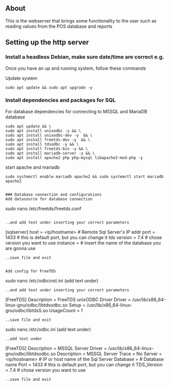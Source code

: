 ## About
This is the webserver that brings some functionality to the user such as reading values from the POS database and reports


## Setting up the http server

### Install a headless Debian, make sure date/time are correct e.g.

Once you have an up and running system, follow these commands

Update system
```
sudo apt update && sudo apt upgrade -y
```

### Install dependencies and packages for SQL

For database dependencies for connecting to MSSQL and MariaDB database
```
sudo apt update && \
sudo apt install unixodbc -y && \
sudo apt install unixodbc-dev -y  && \
sudo apt install freetds-dev -y  && \
sudo apt install tdsodbc -y && \
sudo apt install freetds-bin -y && \
sudo apt install mariadb-server -y && \
sudo apt install apache2 php php-mysql libapache2-mod-php -y
```

start apache and mariadb
```
sudo systemctl enable mariadb apache2 && sudo systemctl start mariadb apache2
```

```

### Database connection and configurations
Add datasource for database connection
```
sudo nano /etc/freetds/freetds.conf
```

..and add text under inserting your correct parameters

```
[sqlserver]
  host = <ip/hostname> # Remote Sql Server's IP addr
  port = 1433 # this is default port, but you can change it
  tds version = 7.4 # chose version you want to use
  instance = <dbname> # insert the name of the database you are gonna use
```
..save file and exit


Add config for FreeTDS
```
sudo nano /etc/odbcinst.ini  (add text under)
```
..and add text under inserting your correct parameters

```
[FreeTDS]
  Description = FreeTDS unixODBC Driver
  Driver = /usr/lib/x86_64-linux-gnu/odbc/libtdsodbc.so
  Setup = /usr/lib/x86_64-linux-gnu/odbc/libtdsS.so
  UsageCount = 1
```
..save file and exit

```
sudo nano  /etc/odbc.ini (add text under)
```
..add text under
```
[FreeTDS]
  Description = MSSQL Server
  Driver = /usr/lib/x86_64-linux-gnu/odbc/libtdsodbc.so
  Description = MSSQL Server
  Trace = No
  Server = <ip/hostname> # IP or host name of the Sql Server
  Database = <DBNAME> # Database name
  Port = 1433 # this is default port, but you can change it
  TDS_Version = 7.4 # chose version you want to use
```
..save file and exit
